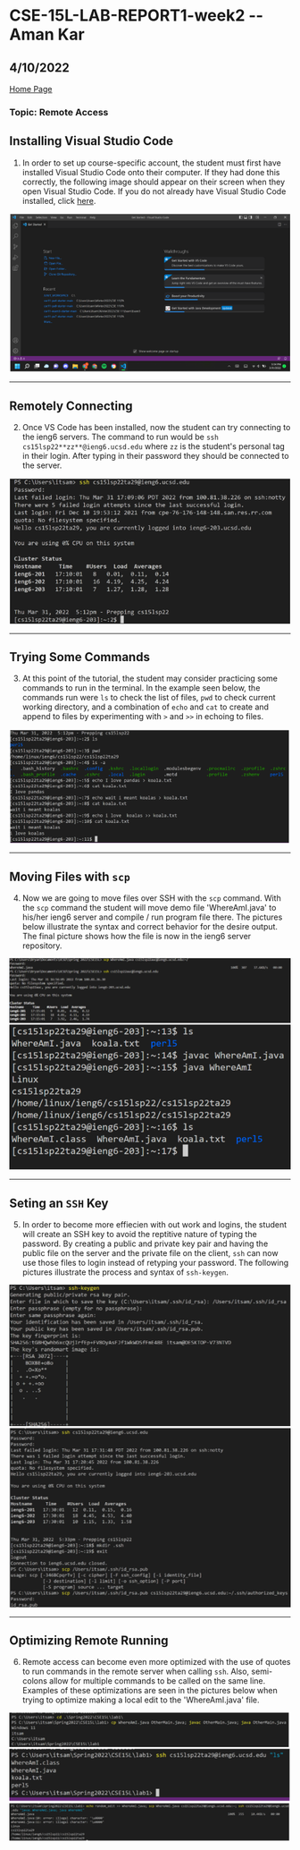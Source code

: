 # CSE-15L-LAB-REPORT1-week2 -- Aman Kar

## 4/10/2022


[Home Page](index.md)


### Topic: Remote Access


## Installing Visual Studio Code
1. In order to set up course-specific account, the student must first have installed Visual Studio Code onto their computer.
If they had done this correctly, the following image should appear on their screen when they open Visual Studio Code. If you do
not already have Visual Studio Code installed, click [here](https://code.visualstudio.com/).

![Image](VSCode.png)

---

## Remotely Connecting
2. Once VS Code has been installed, now the student can try connecting to the ieng6
servers. The command to run would be `ssh cs15lsp22**zz**@ieng6.ucsd.edu` where 
`zz` is the student's personal tag in their login. After typing in their password
they should be connected to the server. 

![Image](ServerLogIn.png)

--- 

## Trying Some Commands
3. At this point of the tutorial, the student may consider practicing some commands
to run in the terminal. In the example seen below, the commands run were `ls` to 
check the list of files, `pwd` to check current working directory, and a combination of `echo` and `cat` to create and append to files by experimenting with `>` and `>>` in echoing to files. 

![Image](PracticeCommands.png)

---

## Moving Files with `scp`
4. Now we are going to move files over SSH with the `scp` command.  With the `scp` command the student will move demo file 'WhereAmI.java' to his/her ieng6 server and compile / run program file there. The pictures below illustrate the syntax and correct behavior for the desire output. The final picture shows how the file is now in the ieng6 server repository. 

![Image](scpMoving.png)
![Image](scpIengRep.png)

--- 

## Seting an `SSH` Key
5. In order to become more effiecien with out work and logins, the student will create an SSH key to avoid the reptitive nature of typing the password. By creating a public and private key pair and having the public file on the server and the private file on the client, `ssh` can now use those files to login instead of retyping your password. The following pictures illustrate the process and syntax of `ssh-keygen`.

![Image](keygenp1.png)
![Image](keygenp2.png)

--- 

## Optimizing Remote Running
6. Remote access can become even more optimized with the use of quotes to run commands in the remote server when calling `ssh`. Also, semi-colons allow for multiple commands to be called on the same line. Examples of these optimizations are seen in the pictures below when trying to optimize making a local edit to the 'WhereAmI.java' file. 

![Image](optimizep1.png)
![Image](optimizep2.png)
![Image](optimizep3.png)

